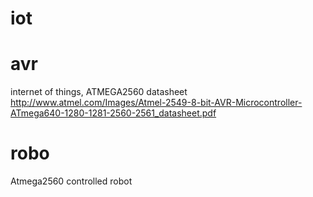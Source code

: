 # iot
  # avr
  internet of things, ATMEGA2560 datasheet http://www.atmel.com/Images/Atmel-2549-8-bit-AVR-Microcontroller-ATmega640-1280-1281-2560-2561_datasheet.pdf
  # robo
   Atmega2560 controlled robot
